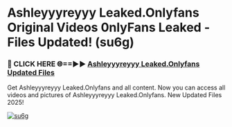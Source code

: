 # Ashleyyyreyyy Leaked.Onlyfans Original Videos 0nlyFans Leaked - Files Updated! (su6g)

<h3>🔴 CLICK HERE 🌐==►► <a href="https://tinyurl.com/ehrbuxhb" rel="nofollow">Ashleyyyreyyy Leaked.Onlyfans Updated Files</a></h3>

Get Ashleyyyreyyy Leaked.Onlyfans and all content. Now you can access all videos and pictures of Ashleyyyreyyy Leaked.Onlyfans. New Updated Files 2025!

[![su6g](https://i.imgur.com/lVYEuWS.gif)](https://tinyurl.com/ehrbuxhb)
